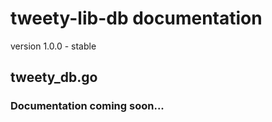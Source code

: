 # tweety-lib-db documentation

version 1.0.0 - stable

## tweety_db.go

### Documentation coming soon...